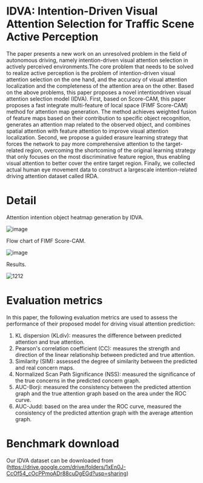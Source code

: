# IDVA: Intention-Driven Visual Attention Selection for Traffic Scene Active Perception
The paper presents a new work on an unresolved problem in the field of autonomous driving, namely intention-driven visual attention selection in actively perceived environments.The core problem that needs to be solved to realize active perception is the problem of intention-driven visual attention selection on the one hand, and the accuracy of visual attention localization and the completeness of the attention area on the other. Based on the above problems, this paper proposes a novel intentiondriven visual attention selection model (IDVA). First, based on Score-CAM, this paper proposes a fast integrate multi-feature of local space (FIMF Score-CAM) method for attention map generation. The method achieves weighted fusion of feature maps based on their contribution to specific object recognition, generates an attention map related to the observed object, and combines spatial attention with feature attention to improve visual attention localization. Second, we propose a guided erasure learning strategy that forces the network to pay more comprehensive attention to the target-related region, overcoming the shortcoming of the original learning strategy that only focuses on the most discriminative feature region, thus enabling visual attention to better cover the entire target region. Finally, we collected actual human eye movement data to construct a largescale intention-related driving attention dataset called IRDA.

# Detail
Attention intention object heatmap generation by IDVA.

![image](https://github.com/JulyAndGanyu/IDVA/assets/110894437/7c8c3774-b7b5-48e7-9545-70308e39d156)


Flow chart of FIMF Score-CAM.

![image](https://github.com/JulyAndGanyu/IDVA/assets/110894437/7f465140-993c-4248-899c-a00285a9b279)


Results.

![1212](https://github.com/JulyAndGanyu/IDVA/assets/110894437/02685c4f-657f-46cd-a447-92a96d457c23)


# Evaluation metrics
In this paper, the following evaluation metrics are used to assess the performance of their proposed model for driving visual attention prediction:
1. KL dispersion (KLdiv): measures the difference between predicted attention and true attention.
2. Pearson's correlation coefficient (CC): measures the strength and direction of the linear relationship between predicted and true attention.
3. Similarity (SIM): assessed the degree of similarity between the predicted and real concern maps.
4. Normalized Scan Path Significance (NSS): measured the significance of the true concerns in the predicted concern graph.
5. AUC-Borji: measured the consistency between the predicted attention graph and the true attention graph based on the area under the ROC curve.
6. AUC-Judd: based on the area under the ROC curve, measured the consistency of the predicted attention graph with the average attention graph.

# Benchmark download
Our IDVA dataset can be downloaded from (https://drive.google.com/drive/folders/1xEn0J-CcOf54_cOcPPmoADr88cuDgEGd?usp=sharing)
